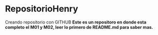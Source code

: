 # RepositorioHenry
Creando repositorio con GITHUB 
**Este es un repositoro en donde esta completo el M01 y M02, leer lo primero de README.md para saber mas.**
